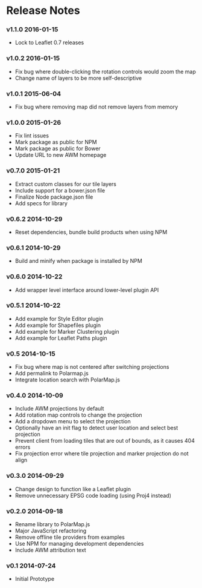 # Release Notes

### v1.1.0 2016-01-15

* Lock to Leaflet 0.7 releases

### v1.0.2 2016-01-15

* Fix bug where double-clicking the rotation controls would zoom the map
* Change name of layers to be more self-descriptive

### v1.0.1 2015-06-04

* Fix bug where removing map did not remove layers from memory

### v1.0.0 2015-01-26

* Fix lint issues
* Mark package as public for NPM
* Mark package as public for Bower
* Update URL to new AWM homepage

### v0.7.0 2015-01-21

* Extract custom classes for our tile layers
* Include support for a bower.json file
* Finalize Node package.json file
* Add specs for library

### v0.6.2 2014-10-29

* Reset dependencies, bundle build products when using NPM

### v0.6.1 2014-10-29

* Build and minify when package is installed by NPM

### v0.6.0 2014-10-22

* Add wrapper level interface around lower-level plugin API

### v0.5.1 2014-10-22

* Add example for Style Editor plugin
* Add example for Shapefiles plugin
* Add example for Marker Clustering plugin
* Add example for Leaflet Paths plugin

### v0.5 2014-10-15

* Fix bug where map is not centered after switching projections
* Add permalink to Polarmap.js
* Integrate location search with PolarMap.js

### v0.4.0 2014-10-09

* Include AWM projections by default
* Add rotation map controls to change the projection
* Add a dropdown menu to select the projection
* Optionally have an init flag to detect user location and select best projection
* Prevent client from loading tiles that are out of bounds, as it causes 404 errors
* Fix projection error where tile projection and marker projection do not align

### v0.3.0 2014-09-29

* Change design to function like a Leaflet plugin
* Remove unnecessary EPSG code loading (using Proj4 instead)

### v0.2.0 2014-09-18

* Rename library to PolarMap.js
* Major JavaScript refactoring
* Remove offline tile providers from examples
* Use NPM for managing development dependencies
* Include AWM attribution text

### v0.1 2014-07-24

* Initial Prototype
